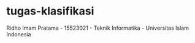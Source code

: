 # tugas-klasifikasi
Ridho Imam Pratama - 15523021 - Teknik Informatika - Universitas Islam Indonesia
